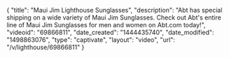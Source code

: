 {
    "title": "Maui Jim Lighthouse Sunglasses",
    "description": "Abt has special shipping on a wide variety of Maui Jim Sunglasses. Check out Abt's entire line of Maui Jim Sunglasses for men and women on Abt.com today!",
    "videoid": "69866811",
    "date_created": "1444435740",
    "date_modified": "1498863076",
    "type": "captivate",
    "layout": "video",
    "url": "\/v\/lighthouse\/69866811"
}